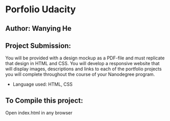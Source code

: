 # Porfolio Udacity

## Author: Wanying He
## Project Submission: 
You will be provided with a design mockup as a PDF-file and must replicate that design in HTML and CSS. You will develop a responsive website that will display images, descriptions and links to each of the portfolio projects you will complete throughout the course of your Nanodegree program.  
* Language used: HTML, CSS

## To Compile this project:
Open index.html in any browser
